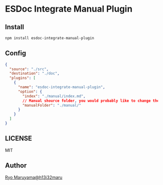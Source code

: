 # ESDoc Integrate Manual Plugin
## Install
```bash
npm install esdoc-integrate-manual-plugin
```

## Config
```json
{
  "source": "./src",
  "destination": "./doc",
  "plugins": [
    {
      "name": "esdoc-integrate-manual-plugin",
      "option": {
        "index": "./manual/index.md",
        // Manual shource folder, you would probably like to change the manualV2-builder prefixPath option to reflect this.
        "manualFolder": "./manual/"
      }
    }
  ]
}
```

## LICENSE
MIT

## Author
[Ryo Maruyama@h13i32maru](https://github.com/h13i32maru)
